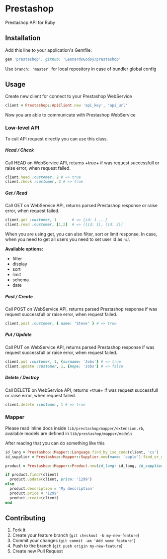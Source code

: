 # Prestashop

Prestashop API for Ruby

## Installation

Add this line to your application's Gemfile:

```ruby
gem 'prestashop', github: 'LeonardoGodoy/prestashop'
```

Use `branch: 'master'` for local repository in case of bundler global config

## Usage

Create new client for connect to your Prestashop WebService

```ruby
client = Prestashop::ApiClient.new 'api_key', 'api_url'
```

Now you are able to communicate with Prestashop WebService

### Low-level API

To call API request directly you can use this class.

##### Head / Check

Call HEAD on WebService API, returns +true+ if was request successfull or raise error, when request failed.

``` ruby
client.head :customer, 2 # => true
client.check :customer, 3 # => true
```

##### Get / Read

Call GET on WebService API, returns parsed Prestashop response or raise error, when request failed.

```ruby
client.get :customer, 1       # => {id: 1 ...}
client.read :customer, [1,2]  # => [{id: 1}, {id: 2}]
```

When you are using get, you can also filter, sort or limit response. In case, when you need to get all users you need to set user id as `nil`

**Available options:**

* filter
* display
* sort
* limit
* schema
* date

##### Post / Create
Call POST on WebService API, returns parsed Prestashop response if was request successfull or raise error, when request failed.

```ruby
client.post :customer, { name: 'Steve' } # => true
```

##### Put / Update

Call PUT on WebService API, returns parsed Prestashop response if was request successfull or raise error, when request failed.

```ruby
client.put :customer, 1, {surname: 'Jobs'} # => true
client.update :customer, 1, {nope: 'Jobs'} # => false
```

##### Delete / Destroy

Call DELETE on WebService API, returns +true+ if was request successfull or raise error, when request failed.

```ruby
client.delete :customer, 1 # => true
```

### Mapper

Please read inline docs inside `lib/prestashop/mapper/extension.rb`, available models are defined in `lib/prestashop/mapper/models`

After reading that you can do something like this

```ruby
id_lang = Prestashop::Mapper::Language.find_by_iso_code(client, 'cs')
id_supplier = Prestashop::Mapper::Supplier.new(name: 'apple').find_or_create(client)

product = Prestashop::Mapper::Product.new(id_lang: id_lang, id_supplier: id_supplier, reference: 'apple-macbook')

if product.find?(client)
  product.update(client, price: '1299')
else
  product.description = 'My description'
  product.price = '1299'
  product.create(client)
end
```

## Contributing

1. Fork it
2. Create your feature branch (`git checkout -b my-new-feature`)
3. Commit your changes (`git commit -am 'Add some feature'`)
4. Push to the branch (`git push origin my-new-feature`)
5. Create new Pull Request
